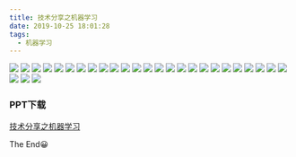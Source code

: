 ```yaml
---
title: 技术分享之机器学习
date: 2019-10-25 18:01:28
tags:
  - 机器学习
---
```

![](/images/machine-learning/machine-learning1.png)
![](/images/machine-learning/machine-learning2.png)
![](/images/machine-learning/machine-learning3.png)
![](/images/machine-learning/machine-learning4.png)
![](/images/machine-learning/machine-learning5.png)
![](/images/machine-learning/machine-learning6.png)
![](/images/machine-learning/machine-learning7.png)
![](/images/machine-learning/machine-learning8.png)
![](/images/machine-learning/machine-learning9.png)
![](/images/machine-learning/machine-learning10.png)
![](/images/machine-learning/machine-learning11.png)
![](/images/machine-learning/machine-learning12.png)
![](/images/machine-learning/machine-learning13.png)
![](/images/machine-learning/machine-learning14.png)
![](/images/machine-learning/machine-learning15.png)
![](/images/machine-learning/machine-learning16.png)
![](/images/machine-learning/machine-learning17.png)
![](/images/machine-learning/machine-learning18.png)
![](/images/machine-learning/machine-learning19.png)
![](/images/machine-learning/machine-learning20.png)
![](/images/machine-learning/machine-learning21.png)
![](/images/machine-learning/machine-learning22.png)
![](/images/machine-learning/machine-learning23.png)
![](/images/machine-learning/machine-learning24.png)
![](/images/machine-learning/machine-learning25.png)
![](/images/machine-learning/machine-learning26.png)
![](/images/machine-learning/machine-learning27.png)
![](/images/machine-learning/machine-learning28.png)

### PPT下载
[技术分享之机器学习](https://github.com/zchengsite/blog/blob/master/source/images/machine-learning/%E6%8A%80%E6%9C%AF%E5%88%86%E4%BA%AB%E4%B9%8B%E6%9C%BA%E5%99%A8%E5%AD%A6%E4%B9%A0.pptx)

The End😀
